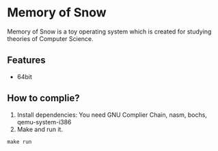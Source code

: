# Memory of Snow
Memory of Snow is a toy operating system which is created for studying theories of Computer Science.
## Features
* 64bit
## How to complie?
1. Install dependencies:
You need GNU Complier Chain, nasm, bochs, qemu-system-i386
2. Make and run it.
```shell
make run
```